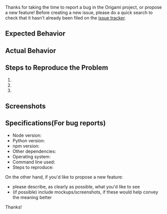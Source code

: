 Thanks for taking the time to report a bug in the Origami project, or propose a new feature! Before creating a new issue, please do a quick search to check that it hasn't already been filed on the [issue tracker](https://github.com/Cloud-CV/Origami/issues).
## Expected Behavior


## Actual Behavior


## Steps to Reproduce the Problem

  1.
  1.
  1.

## Screenshots

## Specifications(For bug reports)

- Node version:
- Python version:
- npm version:
- Other dependencies:
- Operating system:
- Command line used:
- Steps to reproduce:

On the other hand, if you'd like to propose a new feature:
- please describe, as clearly as possible, what you'd like to see
- (if possible) include mockups/screenshots, if these would help convey the meaning better

Thanks!
